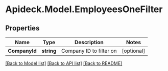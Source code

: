 # Apideck.Model.EmployeesOneFilter

## Properties

Name | Type | Description | Notes
------------ | ------------- | ------------- | -------------
**CompanyId** | **string** | Company ID to filter on | [optional] 

[[Back to Model list]](../README.md#documentation-for-models) [[Back to API list]](../README.md#documentation-for-api-endpoints) [[Back to README]](../README.md)

